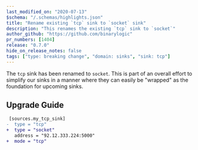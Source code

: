 ```yaml
---
last_modified_on: "2020-07-13"
$schema: "/.schemas/highlights.json"
title: "Rename existing `tcp` sink to `socket` sink"
description: "This renames the existing `tcp` sink to `socket`"
author_github: "https://github.com/binarylogic"
pr_numbers: [1404]
release: "0.7.0"
hide_on_release_notes: false
tags: ["type: breaking change", "domain: sinks", "sink: tcp"]
---
```


The `tcp` sink has been renamed to `socket`. This is part of an overall effort
to simplify our sinks in a manner where they can easily be "wrapped" as the
foundation for upcoming sinks.

## Upgrade Guide

```diff title="vector.toml"
 [sources.my_tcp_sink]
-  type = "tcp"
+  type = "socket"
   address = "92.12.333.224:5000"
+  mode = "tcp"
```


